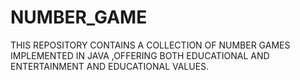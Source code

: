 # NUMBER_GAME
THIS REPOSITORY CONTAINS  A COLLECTION OF NUMBER GAMES IMPLEMENTED IN JAVA ,OFFERING BOTH EDUCATIONAL AND ENTERTAINMENT AND EDUCATIONAL VALUES.
